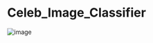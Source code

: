 # Celeb_Image_Classifier
 ![image](https://user-images.githubusercontent.com/76895421/143267288-38a04cda-4690-4742-abb4-8544a0b63160.png)
